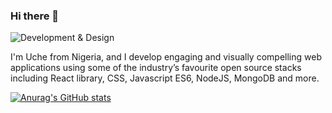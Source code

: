 ### Hi there 👋

![Development & Design](https://tutoring-app.s3.us-east-2.amazonaws.com/GithubBanner.jpg)

I'm Uche from Nigeria, and I develop engaging and visually compelling web applications using some of the industry’s favourite open source stacks including React library, CSS, Javascript ES6, NodeJS, MongoDB and more.

[![Anurag's GitHub stats](https://github-readme-stats.vercel.app/api?username=uchikuch)](https://github.com/anuraghazra/github-readme-stats)
